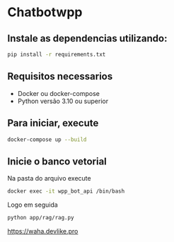 # Chatbotwpp

## Instale as dependencias utilizando: 
```bash
pip install -r requirements.txt
```


## Requisitos necessarios 
- Docker ou docker-compose
- Python versão 3.10 ou superior

## Para iniciar, execute
```bash
docker-compose up --build
```

## Inicie o banco vetorial

 Na pasta do arquivo execute
```bash
docker exec -it wpp_bot_api /bin/bash
```
Logo em seguida 
```bash
python app/rag/rag.py
```


https://waha.devlike.pro
